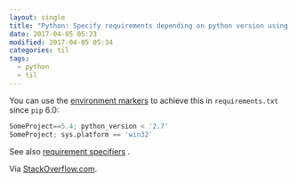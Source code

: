 ```yaml
---
layout: single
title: "Python: Specify requirements depending on python version using environment markers"
date: 2017-04-05 05:23
modified: 2017-04-05 05:34
categories: til
tags:
  - python
  - til
---
```


You can use the [environment markers](https://www.python.org/dev/peps/pep-0496/)
to achieve this in `requirements.txt` since `pip` 6.0:

```python
SomeProject==5.4; python_version < '2.7'
SomeProject; sys.platform == 'win32'
```

See also [requirement specifiers](https://pip.readthedocs.io/en/stable/reference/pip_install/#requirement-specifiers)
.

Via [StackOverflow.com](http://stackoverflow.com/a/33451105/1257318).
